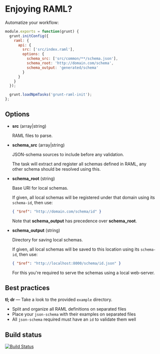 Enjoying RAML?
==============

Automatize your workflow:

```javascript
module.exports = function(grunt) {
  grunt.initConfig({
    raml: {
      api: {
        src: ['src/index.raml'],
        options: {
          schema_src: ['src/common/**/schema.json'],
          schema_root: 'http://domain.com/schema',
          schema_output: 'generated/schema'
        }
      }
    }
  });

  grunt.loadNpmTasks('grunt-raml-init');
};
```

## Options

- **src** (array|string)

  RAML files to parse.

- **schema_src** (array|string)

  JSON-schema sources to include before any validation.

  The task will extract and register all schemas defined in RAML, any other schema should be resolved using this.

- **schema_root** (string)

  Base URI for local schemas.

  If given, all local schemas will be registered under that domain using its `schema-id`, then use:

  ```json
  { "$ref": "http://domain.com/schema/id" }
  ```

  Note that **schema_output** has precedence over **schema_root**.

- **schema_output** (string)

  Directory for saving local schemas.

  If given, all local schemas will be saved to this location using its `schema-id`, then use:

  ```json
  { "$ref": "http://localhost:8000/schema/id.json" }
  ```

  For this you're required to serve the schemas using a local web-server.

## Best practices

**tl; dr** &mdash; Take a look to the provided `example` directory.

- Split and organize all RAML definitions on separated files
- Place your `json-schema` with their examples on separated files
- All `json-schema` required must have an `id` to validate them well

## Build status

[![Build Status](https://travis-ci.org/gextech/grunt-raml-init.png?branch=master)](https://travis-ci.org/gextech/grunt-raml-init)
